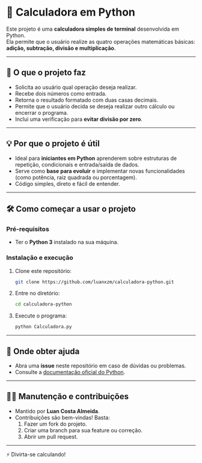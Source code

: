 # 🧮 Calculadora em Python

Este projeto é uma **calculadora simples de terminal** desenvolvida em Python.  
Ela permite que o usuário realize as quatro operações matemáticas básicas: **adição, subtração, divisão e multiplicação**.

---

## 🚀 O que o projeto faz
- Solicita ao usuário qual operação deseja realizar.  
- Recebe dois números como entrada.  
- Retorna o resultado formatado com duas casas decimais.  
- Permite que o usuário decida se deseja realizar outro cálculo ou encerrar o programa.  
- Inclui uma verificação para **evitar divisão por zero**.  

---

## 💡 Por que o projeto é útil
- Ideal para **iniciantes em Python** aprenderem sobre estruturas de repetição, condicionais e entrada/saída de dados.  
- Serve como **base para evoluir** e implementar novas funcionalidades (como potência, raiz quadrada ou porcentagem).  
- Código simples, direto e fácil de entender.  

---

## 🛠️ Como começar a usar o projeto
### Pré-requisitos
- Ter o **Python 3** instalado na sua máquina.  

### Instalação e execução
1. Clone este repositório:
   ```bash
   git clone https://github.com/luanxzm/calculadora-python.git
   ```
2. Entre no diretório:
   ```bash
   cd calculadora-python
   ```
3. Execute o programa:
   ```bash
   python Calculadora.py
   ```

---

## 📌 Onde obter ajuda
- Abra uma **issue** neste repositório em caso de dúvidas ou problemas.  
- Consulte a [documentação oficial do Python](https://docs.python.org/3/).  

---

## 👨‍💻 Manutenção e contribuições
- Mantido por **Luan Costa Almeida**.  
- Contribuições são bem-vindas! Basta:  
  1. Fazer um fork do projeto.  
  2. Criar uma branch para sua feature ou correção.  
  3. Abrir um pull request.  

---

⚡ Divirta-se calculando!  

